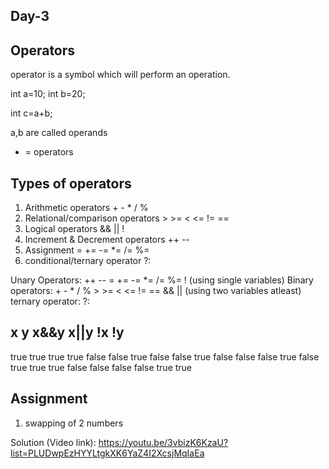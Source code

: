Day-3
---------
Operators
--------
operator is a symbol which will perform an operation.

int a=10;
int b=20;

int c=a+b;

a,b are called operands
+ = operators

Types of operators
----------------
1) Arithmetic operators   + - * / %
2) Relational/comparison operators  >  >=  <  <=  !=  ==
3) Logical operators   &&   ||  !
4) Increment & Decrement operators  ++  --
5) Assignment   =   +=   -=   *= /=  %=
6) conditional/ternary operator  ?:

Unary Operators: ++  -- =   +=   -=   *= /=  %=  !  (using single variables)
Binary operators: + - * / % >  >=  <  <=  !=  ==  &&   ||  (using two variables atleast)
ternary operator:   ?:


x	    y	    x&&y	 x||y	 !x	     !y
---------------------------------------------
true	true	true	true	false	false
true	false	false	true	false   false
false	true	false	true	true    true
false	false	false	false   true    true

Assignment
----------
1) swapping of 2 numbers

Solution (Video link):
https://youtu.be/3vbizK6KzaU?list=PLUDwpEzHYYLtgkXK6YaZ4I2XcsjMqIaEa












